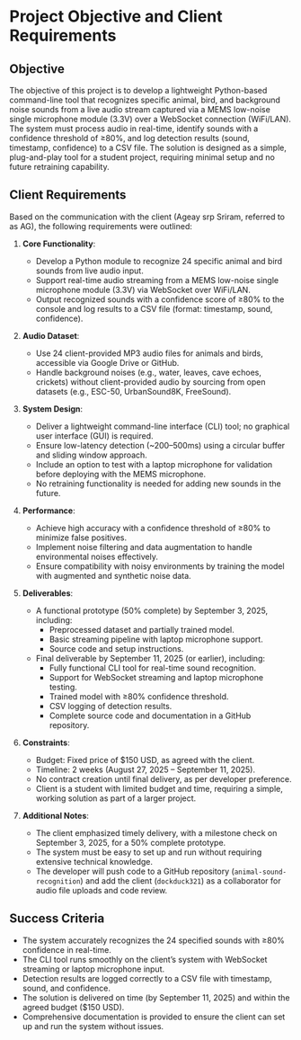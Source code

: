 # Project Objective and Client Requirements

## Objective
The objective of this project is to develop a lightweight Python-based command-line tool that recognizes specific animal, bird, and background noise sounds from a live audio stream captured via a MEMS low-noise single microphone module (3.3V) over a WebSocket connection (WiFi/LAN). The system must process audio in real-time, identify sounds with a confidence threshold of ≥80%, and log detection results (sound, timestamp, confidence) to a CSV file. The solution is designed as a simple, plug-and-play tool for a student project, requiring minimal setup and no future retraining capability.

## Client Requirements
Based on the communication with the client (Ageay srp Sriram, referred to as AG), the following requirements were outlined:

1. **Core Functionality**:
   - Develop a Python module to recognize 24 specific animal and bird sounds from live audio input.
   - Support real-time audio streaming from a MEMS low-noise single microphone module (3.3V) via WebSocket over WiFi/LAN.
   - Output recognized sounds with a confidence score of ≥80% to the console and log results to a CSV file (format: timestamp, sound, confidence).

2. **Audio Dataset**:
   - Use 24 client-provided MP3 audio files for animals and birds, accessible via Google Drive or GitHub.
   - Handle background noises (e.g., water, leaves, cave echoes, crickets) without client-provided audio by sourcing from open datasets (e.g., ESC-50, UrbanSound8K, FreeSound).

3. **System Design**:
   - Deliver a lightweight command-line interface (CLI) tool; no graphical user interface (GUI) is required.
   - Ensure low-latency detection (~200–500ms) using a circular buffer and sliding window approach.
   - Include an option to test with a laptop microphone for validation before deploying with the MEMS microphone.
   - No retraining functionality is needed for adding new sounds in the future.

4. **Performance**:
   - Achieve high accuracy with a confidence threshold of ≥80% to minimize false positives.
   - Implement noise filtering and data augmentation to handle environmental noises effectively.
   - Ensure compatibility with noisy environments by training the model with augmented and synthetic noise data.

5. **Deliverables**:
   - A functional prototype (50% complete) by September 3, 2025, including:
     - Preprocessed dataset and partially trained model.
     - Basic streaming pipeline with laptop microphone support.
     - Source code and setup instructions.
   - Final deliverable by September 11, 2025 (or earlier), including:
     - Fully functional CLI tool for real-time sound recognition.
     - Support for WebSocket streaming and laptop microphone testing.
     - Trained model with ≥80% confidence threshold.
     - CSV logging of detection results.
     - Complete source code and documentation in a GitHub repository.

6. **Constraints**:
   - Budget: Fixed price of $150 USD, as agreed with the client.
   - Timeline: 2 weeks (August 27, 2025 – September 11, 2025).
   - No contract creation until final delivery, as per developer preference.
   - Client is a student with limited budget and time, requiring a simple, working solution as part of a larger project.

7. **Additional Notes**:
   - The client emphasized timely delivery, with a milestone check on September 3, 2025, for a 50% complete prototype.
   - The system must be easy to set up and run without requiring extensive technical knowledge.
   - The developer will push code to a GitHub repository (`animal-sound-recognition`) and add the client (`dockduck321`) as a collaborator for audio file uploads and code review.

## Success Criteria
- The system accurately recognizes the 24 specified sounds with ≥80% confidence in real-time.
- The CLI tool runs smoothly on the client’s system with WebSocket streaming or laptop microphone input.
- Detection results are logged correctly to a CSV file with timestamp, sound, and confidence.
- The solution is delivered on time (by September 11, 2025) and within the agreed budget ($150 USD).
- Comprehensive documentation is provided to ensure the client can set up and run the system without issues.